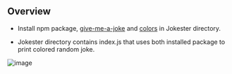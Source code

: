 ## Overview

- Install npm package, [give-me-a-joke](https://www.npmjs.com/package/give-me-a-joke) and [colors](https://www.npmjs.com/package/colors) in Jokester directory.

- Jokester directory contains index.js that uses both installed package to print colored random joke.


![image](https://user-images.githubusercontent.com/92832451/192471368-1c9e0e2a-7d54-48ef-bac4-af7a9cefc18e.png)

